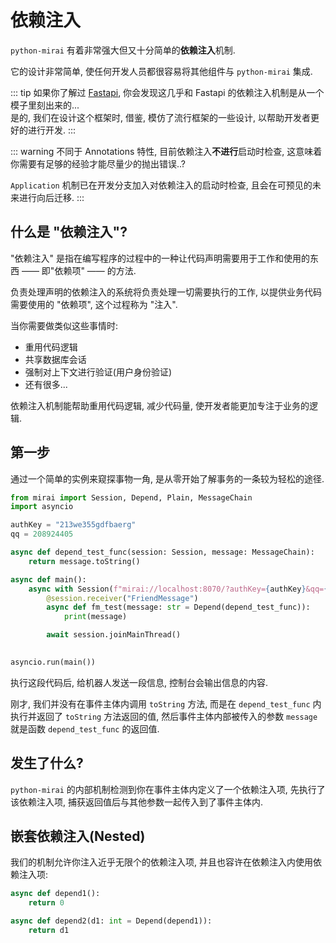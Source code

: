 # 依赖注入

`python-mirai` 有着非常强大但又十分简单的**依赖注入**机制.

它的设计非常简单, 使任何开发人员都很容易将其他组件与 `python-mirai` 集成.

::: tip
如果你了解过 [Fastapi](https://fastapi.tiangolo.com/),
你会发现这几乎和 Fastapi 的依赖注入机制是从一个模子里刻出来的...  
是的, 我们在设计这个框架时, 借鉴, 模仿了流行框架的一些设计,
以帮助开发者更好的进行开发.
:::



::: warning
不同于 Annotations 特性, 目前依赖注入**不进行**启动时检查,
这意味着你需要有足够的经验才能尽量少的抛出错误..?

`Application` 机制已在开发分支加入对依赖注入的启动时检查,
且会在可预见的未来进行向后迁移.
:::

## 什么是 "依赖注入"?
"依赖注入" 是指在编写程序的过程中的一种让代码声明需要用于工作和使用的东西 —— 即"依赖项" —— 的方法.

负责处理声明的依赖注入的系统将负责处理一切需要执行的工作, 以提供业务代码需要使用的 "依赖项",
这个过程称为 "注入".

当你需要做类似这些事情时:
 - 重用代码逻辑
 - 共享数据库会话
 - 强制对上下文进行验证(用户身份验证)
 - 还有很多...

依赖注入机制能帮助重用代码逻辑, 减少代码量, 使开发者能更加专注于业务的逻辑.

## 第一步
通过一个简单的实例来窥探事物一角, 是从零开始了解事务的一条较为轻松的途径.

``` python
from mirai import Session, Depend, Plain, MessageChain
import asyncio

authKey = "213we355gdfbaerg"
qq = 208924405

async def depend_test_func(session: Session, message: MessageChain):
    return message.toString()

async def main():
    async with Session(f"mirai://localhost:8070/?authKey={authKey}&qq={qq}") as session:
        @session.receiver("FriendMessage")
        async def fm_test(message: str = Depend(depend_test_func)):
            print(message)

        await session.joinMainThread()
        

asyncio.run(main())
```

执行这段代码后, 给机器人发送一段信息, 控制台会输出信息的内容.

刚才, 我们并没有在事件主体内调用 `toString` 方法, 而是在 `depend_test_func`
内执行并返回了 `toString` 方法返回的值, 然后事件主体内部被传入的参数 `message` 就是函数
`depend_test_func` 的返回值.

## 发生了什么?
`python-mirai` 的内部机制检测到你在事件主体内定义了一个依赖注入项, 先执行了该依赖注入项,
捕获返回值后与其他参数一起传入到了事件主体内.

## 嵌套依赖注入(Nested)
我们的机制允许你注入近乎无限个的依赖注入项, 并且也容许在依赖注入内使用依赖注入项:

``` python
async def depend1():
    return 0

async def depend2(d1: int = Depend(depend1)):
    return d1
```

